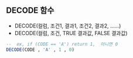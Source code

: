 ## DECODE 함수

* DECODE(컬럼, 조건1, 결과1, 조건2, 결과2, ......)
*  DECODE(컬럼, 조건, TRUE 결과값, FALSE 결과값)

```sql
--  ex, if (CODE == 'A') return 1,  아니면 0
DECODE(CODE , 'A' , 1 , 0) 
```

